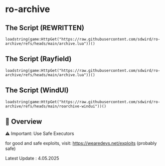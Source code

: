 # ro-archive

## The Script (REWRITTEN)

```
loadstring(game:HttpGet("https://raw.githubusercontent.com/sdwird/ro-archive/refs/heads/main/archive.lua"))()
```

## The Script (Rayfield)

```
loadstring(game:HttpGet("https://raw.githubusercontent.com/sdwird/ro-archive/refs/heads/main/archive.lua"))()
```

## The Script (WindUI)

```
loadstring(game:HttpGet("https://raw.githubusercontent.com/sdwird/ro-archive/refs/heads/main/roarchive-windui"))()
```
## 📜 Overview
⚠️ Important: Use Safe Executors



for good and safe exploits, visit: https://wearedevs.net/exploits (probably safe)


Latest Update : 4.05.2025
